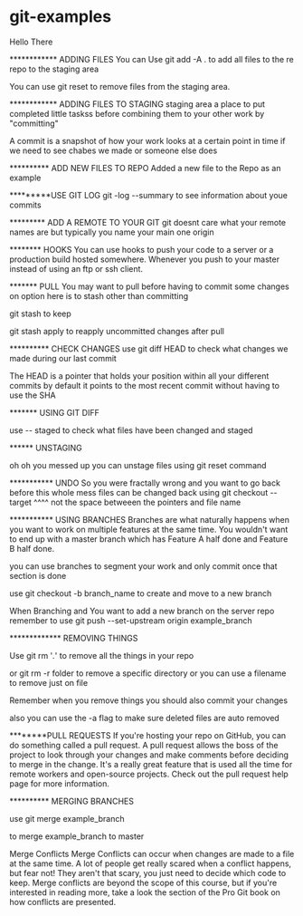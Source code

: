 # git-examples

Hello There

************ ADDING FILES
You can Use git add -A . to add all files to the re repo to the staging area

You can use git reset <filename> to remove files from the staging area.


************ ADDING FILES TO STAGING
staging area a place to put completed little taskss before combining them to your other work by "committing"

A commit is a snapshot of how your work looks at a certain point in time if we need to see chabes we made or someone else does


********** ADD NEW FILES TO REPO
Added a new file to the Repo as an example

*********USE GIT LOG
git -log --summary to see information about youe commits

********* ADD A REMOTE TO YOUR GIT
git doesnt care what your remote names are
but typically you name your main one origin  


********   HOOKS
You can use hooks to push your code to a server or a production build hosted somewhere. Whenever you push to your master instead of using an ftp or ssh client.


******* PULL
You may want to pull before having to commit some changes on option here  is to stash other than committing

git stash
to keep

git stash apply
to reapply uncommitted changes after pull


********** CHECK CHANGES
use git diff HEAD to check what changes we made during our last commit

The HEAD is a pointer that holds your position within all your different commits by default it points to the most recent commit without having to use the SHA

******* USING GIT DIFF

use -- staged to check what files have been changed and staged

****** UNSTAGING

oh oh you messed up you can unstage files using git reset command


*********** UNDO
So you were fractally wrong and you want to go back before this whole mess
files can be changed back using
git checkout -- target
          ^^^^ not the space betweeen the pointers and file name

*********** USING BRANCHES
Branches are what naturally happens when you want to work on multiple features at the same time. You wouldn't want to end up with a master branch which has Feature A half done and Feature B half done.

you can use branches to segment your work and only commit once that section is done

use git checkout -b branch_name to create and move to a new branch

When Branching and You want to add a new branch on the server repo remember to use
git push --set-upstream origin example_branch


************* REMOVING THINGS

Use git rm '*.*' to remove all the things in your repo

or git rm -r folder
to remove a specific directory  or you can use a filename to remove just on file


Remember when you remove things you should also commit your changes

also you can use the -a flag to make sure deleted files are auto removed

********PULL REQUESTS
If you're hosting your repo on GitHub, you can do something called a pull request.
A pull request allows the boss of the project to look through your changes and make comments before deciding to merge in the change. It's a really great feature that is used all the time for remote workers and open-source projects.
Check out the pull request help page for more information.



********** MERGING BRANCHES

use git merge example_branch

 to merge example_branch to master

Merge Conflicts
Merge Conflicts can occur when changes are made to a file at the same time. A lot of people get really scared when a conflict happens, but fear not! They aren't that scary, you just need to decide which code to keep.
Merge conflicts are beyond the scope of this course, but if you're interested in reading more, take a look the section of the Pro Git book on how conflicts are presented.
